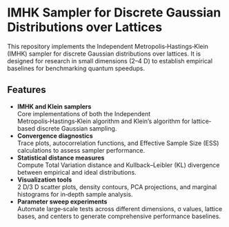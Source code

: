 # IMHK Sampler for Discrete Gaussian Distributions over Lattices

This repository implements the Independent Metropolis‑Hastings‑Klein (IMHK) sampler for discrete Gaussian distributions over lattices. It is designed for research in small dimensions (2–4 D) to establish empirical baselines for benchmarking quantum speedups.

## Features

- **IMHK and Klein samplers**  
  Core implementations of both the Independent Metropolis‑Hastings‑Klein algorithm and Klein’s algorithm for lattice‐based discrete Gaussian sampling.  
- **Convergence diagnostics**  
  Trace plots, autocorrelation functions, and Effective Sample Size (ESS) calculations to assess sampler performance.  
- **Statistical distance measures**  
  Compute Total Variation distance and Kullback–Leibler (KL) divergence between empirical and ideal distributions.  
- **Visualization tools**  
  2 D/3 D scatter plots, density contours, PCA projections, and marginal histograms for in‐depth sample analysis.  
- **Parameter sweep experiments**  
  Automate large‐scale tests across different dimensions, σ values, lattice bases, and centers to generate comprehensive performance baselines.  
